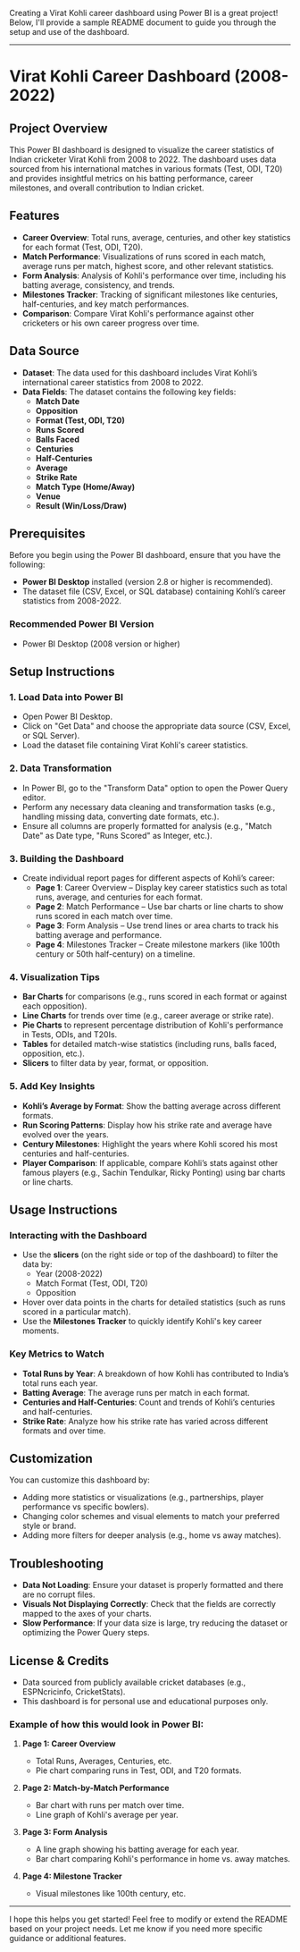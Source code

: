 Creating a Virat Kohli career dashboard using Power BI is a great project! Below, I'll provide a sample README document to guide you through the setup and use of the dashboard.

---

# **Virat Kohli Career Dashboard (2008-2022)**

## **Project Overview**
This Power BI dashboard is designed to visualize the career statistics of Indian cricketer Virat Kohli from 2008 to 2022. The dashboard uses data sourced from his international matches in various formats (Test, ODI, T20) and provides insightful metrics on his batting performance, career milestones, and overall contribution to Indian cricket.

## **Features**
- **Career Overview**: Total runs, average, centuries, and other key statistics for each format (Test, ODI, T20).
- **Match Performance**: Visualizations of runs scored in each match, average runs per match, highest score, and other relevant statistics.
- **Form Analysis**: Analysis of Kohli's performance over time, including his batting average, consistency, and trends.
- **Milestones Tracker**: Tracking of significant milestones like centuries, half-centuries, and key match performances.
- **Comparison**: Compare Virat Kohli's performance against other cricketers or his own career progress over time.

## **Data Source**
- **Dataset**: The data used for this dashboard includes Virat Kohli’s international career statistics from 2008 to 2022.
- **Data Fields**: The dataset contains the following key fields:
  - **Match Date**
  - **Opposition**
  - **Format (Test, ODI, T20)**
  - **Runs Scored**
  - **Balls Faced**
  - **Centuries**
  - **Half-Centuries**
  - **Average**
  - **Strike Rate**
  - **Match Type (Home/Away)**
  - **Venue**
  - **Result (Win/Loss/Draw)**

## **Prerequisites**
Before you begin using the Power BI dashboard, ensure that you have the following:
- **Power BI Desktop** installed (version 2.8 or higher is recommended).
- The dataset file (CSV, Excel, or SQL database) containing Kohli’s career statistics from 2008-2022.

### **Recommended Power BI Version**
- Power BI Desktop (2008 version or higher)

## **Setup Instructions**

### 1. **Load Data into Power BI**
   - Open Power BI Desktop.
   - Click on "Get Data" and choose the appropriate data source (CSV, Excel, or SQL Server).
   - Load the dataset file containing Virat Kohli's career statistics.

### 2. **Data Transformation**
   - In Power BI, go to the "Transform Data" option to open the Power Query editor.
   - Perform any necessary data cleaning and transformation tasks (e.g., handling missing data, converting date formats, etc.).
   - Ensure all columns are properly formatted for analysis (e.g., "Match Date" as Date type, "Runs Scored" as Integer, etc.).

### 3. **Building the Dashboard**
   - Create individual report pages for different aspects of Kohli’s career:
     - **Page 1**: Career Overview – Display key career statistics such as total runs, average, and centuries for each format.
     - **Page 2**: Match Performance – Use bar charts or line charts to show runs scored in each match over time.
     - **Page 3**: Form Analysis – Use trend lines or area charts to track his batting average and performance.
     - **Page 4**: Milestones Tracker – Create milestone markers (like 100th century or 50th half-century) on a timeline.

### 4. **Visualization Tips**
   - **Bar Charts** for comparisons (e.g., runs scored in each format or against each opposition).
   - **Line Charts** for trends over time (e.g., career average or strike rate).
   - **Pie Charts** to represent percentage distribution of Kohli's performance in Tests, ODIs, and T20Is.
   - **Tables** for detailed match-wise statistics (including runs, balls faced, opposition, etc.).
   - **Slicers** to filter data by year, format, or opposition.

### 5. **Add Key Insights**
   - **Kohli’s Average by Format**: Show the batting average across different formats.
   - **Run Scoring Patterns**: Display how his strike rate and average have evolved over the years.
   - **Century Milestones**: Highlight the years where Kohli scored his most centuries and half-centuries.
   - **Player Comparison**: If applicable, compare Kohli’s stats against other famous players (e.g., Sachin Tendulkar, Ricky Ponting) using bar charts or line charts.

## **Usage Instructions**

### **Interacting with the Dashboard**
- Use the **slicers** (on the right side or top of the dashboard) to filter the data by:
  - Year (2008-2022)
  - Match Format (Test, ODI, T20)
  - Opposition
- Hover over data points in the charts for detailed statistics (such as runs scored in a particular match).
- Use the **Milestones Tracker** to quickly identify Kohli's key career moments.
  
### **Key Metrics to Watch**
- **Total Runs by Year**: A breakdown of how Kohli has contributed to India’s total runs each year.
- **Batting Average**: The average runs per match in each format.
- **Centuries and Half-Centuries**: Count and trends of Kohli’s centuries and half-centuries.
- **Strike Rate**: Analyze how his strike rate has varied across different formats and over time.

## **Customization**
You can customize this dashboard by:
- Adding more statistics or visualizations (e.g., partnerships, player performance vs specific bowlers).
- Changing color schemes and visual elements to match your preferred style or brand.
- Adding more filters for deeper analysis (e.g., home vs away matches).

## **Troubleshooting**
- **Data Not Loading**: Ensure your dataset is properly formatted and there are no corrupt files.
- **Visuals Not Displaying Correctly**: Check that the fields are correctly mapped to the axes of your charts.
- **Slow Performance**: If your data size is large, try reducing the dataset or optimizing the Power Query steps.

## **License & Credits**
- Data sourced from publicly available cricket databases (e.g., ESPNcricinfo, CricketStats).
- This dashboard is for personal use and educational purposes only.

### Example of how this would look in Power BI:

1. **Page 1: Career Overview**
   - Total Runs, Averages, Centuries, etc.
   - Pie chart comparing runs in Test, ODI, and T20 formats.

2. **Page 2: Match-by-Match Performance**
   - Bar chart with runs per match over time.
   - Line graph of Kohli's average per year.

3. **Page 3: Form Analysis**
   - A line graph showing his batting average for each year.
   - Bar chart comparing Kohli's performance in home vs. away matches.

4. **Page 4: Milestone Tracker**
   - Visual milestones like 100th century, etc.

---

I hope this helps you get started! Feel free to modify or extend the README based on your project needs. Let me know if you need more specific guidance or additional features.

